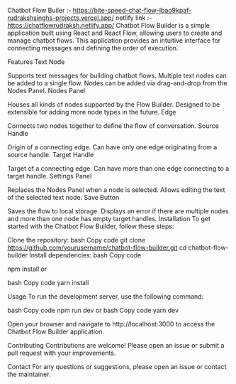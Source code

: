 Chatbot Flow Builer :- https://bite-speed-chat-flow-lbao9kpaf-rudrakshsinghs-projects.vercel.app/
netlify link :- https://chatflowrudraksh.netlify.app/
Chatbot Flow Builder is a simple application built using React and React Flow, allowing users to create and manage chatbot flows. This application provides an intuitive interface for connecting messages and defining the order of execution.

Features
Text Node

Supports text messages for building chatbot flows.
Multiple text nodes can be added to a single flow.
Nodes can be added via drag-and-drop from the Nodes Panel.
Nodes Panel

Houses all kinds of nodes supported by the Flow Builder.
Designed to be extensible for adding more node types in the future.
Edge

Connects two nodes together to define the flow of conversation.
Source Handle

Origin of a connecting edge.
Can have only one edge originating from a source handle.
Target Handle

Target of a connecting edge.
Can have more than one edge connecting to a target handle.
Settings Panel

Replaces the Nodes Panel when a node is selected.
Allows editing the text of the selected text node.
Save Button

Saves the flow to local storage.
Displays an error if there are multiple nodes and more than one node has empty target handles.
Installation
To get started with the Chatbot Flow Builder, follow these steps:

Clone the repository:
bash
Copy code
git clone https://github.com/yourusername/chatbot-flow-builder.git
cd chatbot-flow-builder
Install dependencies:
bash
Copy code

npm install
or

bash
Copy code
yarn install

Usage
To run the development server, use the following command:

bash
Copy code
npm run dev
or
bash
Copy code
yarn dev

Open your browser and navigate to http://localhost:3000 to access the Chatbot Flow Builder application.

Contributing
Contributions are welcome! Please open an issue or submit a pull request with your improvements.

Contact
For any questions or suggestions, please open an issue or contact the maintainer.

